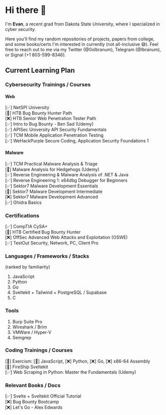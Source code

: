 # Hi there 👋

<!--
**Ibranum/Ibranum** is a ✨ _special_ ✨ repository because its `README.md` (this file) appears on your GitHub profile.

Here are some ideas to get you started:

- 🔭 I’m currently working on ...
- 🌱 I’m currently learning ...
- 👯 I’m looking to collaborate on ...
- 🤔 I’m looking for help with ...
- 💬 Ask me about ...
- 📫 How to reach me: ...
- 😄 Pronouns: ...
- ⚡ Fun fact: ...
-->

I'm <b>Evan</b>, a recent grad from Dakota State University, where I specialized in cyber security.

Here you'll find my random repositories of projects, papers from college, and some books/certs I'm interested in currently (not all-inclusive 😅). Feel free to reach out to me via my Twitter (@0xIbranum), Telegram (@Ibranum), or Signal (+1 803-599-8346).

## Current Learning Plan
### Cybersecurity Trainings / Courses
#### Web
[✅] NetSPI University
<br>
[🔄] HTB Bug Bounty Hunter Path
<br>
[❌] HTB Senior Web Penetration Tester Path
<br>
[✅] Intro to Bug Bounty - Ben Sad (Udemy)
<br>
[✅] APISec University API Security Fundamentals
<br>
[✅] TCM Mobile Application Penetration Testing
<br>
[✅] WeHackPurple Secure Coding, Application Security Foundations 1

#### Malware
[✅] TCM Practical Malware Analysis & Triage
<br>
[🔄] Malware Analysis for Hedgehogs (Udemy)
<br>
[✅] Reverse Engineering & Malware Analysis of .NET & Java
<br>
[✅] Reverse Engineering 1: x64dbg Debugger for Beginners
<br>
[✅] Sektor7 Malware Development Essentials
<br>
[🔄] Sektor7 Malware Development Intermediate
<br>
[❌] Sektor7 Malware Development Advanced
<br>
[✅] Ghidra Basics
<br>

### Certifications
[✅] CompTIA CySA+
<br>
[🔄] HTB Certified Bug Bounty Hunter
<br>
[❌] OffSec Advanced Web Attacks and Exploitation (OSWE)
<br>
[✅] TestOut Security, Network, PC, Client Pro

### Languages / Frameworks / Stacks
(ranked by familiarity)
1. JavaScript
2. Python
3. Go
4. Sveltekit + Tailwind + PostgreSQL / Supabase
5. C

### Tools
1. Burp Suite Pro
2. Wireshark / Brim
3. VMWare / Hyper-V
4. Semgrep

### Coding Trainings / Courses
[🔄] Exercism: [🔄] JavaScript, [❌] Python, [❌] Go, [❌] x86-64 Assembly
<br>
[🔄] FireShip Sveltekit
<br>
[✅] Web Scraping in Python: Master the Fundamentals (Udemy)


### Relevant Books / Docs
[✅] Svelte + Sveltekit Official Tutorial
<br>
[❌] Bug Bounty Bootcamp
<br>
[❌] Let's Go - Alex Edwards
